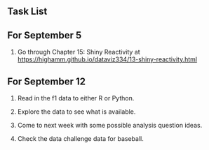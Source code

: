## Task List

## For September 5

1. Go through Chapter 15: Shiny Reactivity at <https://highamm.github.io/dataviz334/13-shiny-reactivity.html>

## For September 12

1. Read in the f1 data to either R or Python.

2. Explore the data to see what is available.

3. Come to next week with some possible analysis question ideas.

4. Check the data challenge data for baseball.
